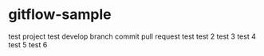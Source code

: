 # gitflow-sample
test project
test develop branch commit
pull request test
test 2
test 3
test 4
test 5
test 6
